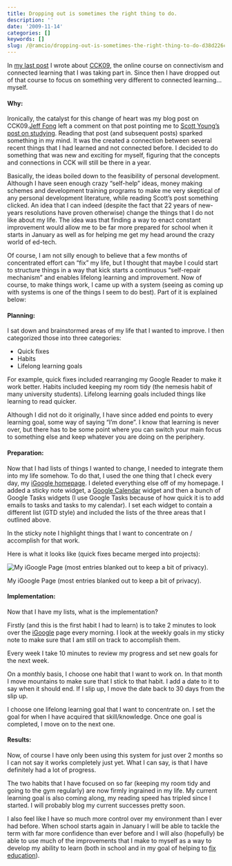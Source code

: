 ```yaml
---
title: Dropping out is sometimes the right thing to do.
description: ''
date: '2009-11-14'
categories: []
keywords: []
slug: /@ramcio/dropping-out-is-sometimes-the-right-thing-to-do-d38d226cd15
---
```


In [my last post](http://andremalan.net/2009/09/connectivism-and-connected-knowledge-the-first-post/) I wrote about [CCK09](http://ltc.umanitoba.ca/connectivism/?p=189), the online course on connectivism and connected learning that I was taking part in. Since then I have dropped out of that course to focus on something very different to connected learning… myself.

#### Why:

Ironically, the catalyst for this change of heart was my blog post on CCK09.[Jeff Fong](http://blogs.ubc.ca/justshootme/) left a comment on that post pointing me to [Scott Young’s post on studying](http://www.scotthyoung.com/blog/2007/03/25/how-to-ace-your-finals-without-studying/). Reading that post (and subsequent posts) sparked something in my mind. It was the created a connection between several recent things that I had learned and not connected before. I decided to do something that was new and exciting for myself, figuring that the concepts and connections in CCK will still be there in a year.

Basically, the ideas boiled down to the feasibility of personal development. Although I have seen enough crazy “self-help” ideas, money making schemes and development training programs to make me very skeptical of any personal development literature, while reading Scott’s post something clicked. An idea that I can indeed (despite the fact that 22 years of new-years resolutions have proven otherwise) change the things that I do not like about my life. The idea was that finding a way to enact constant improvement would allow me to be far more prepared for school when it starts in January as well as for helping me get my head around the crazy world of ed-tech.

Of course, I am not silly enough to believe that a few months of concentrated effort can “fix” my life, but I thought that maybe I could start to structure things in a way that kick starts a continuous “self-repair mechanism” and enables lifelong learning and improvement. Now of course, to make things work, I came up with a system (seeing as coming up with systems is one of the things I seem to do best). Part of it is explained below:

#### Planning:

I sat down and brainstormed areas of my life that I wanted to improve. I then categorized those into three categories:

*   Quick fixes
*   Habits
*   Lifelong learning goals

For example, quick fixes included rearranging my Google Reader to make it work better. Habits included keeping my room tidy (the nemesis habit of many university students). Lifelong learning goals included things like learning to read quicker.

Although I did not do it originally, I have since added end points to every learning goal, some way of saying “I’m done”. I know that learning is never over, but there has to be some point where you can switch your main focus to something else and keep whatever you are doing on the periphery.

#### Preparation:

Now that I had lists of things I wanted to change, I needed to integrate them into my life somehow. To do that, I used the one thing that I check every day, my [iGoogle homepage](http://www.google.com/ig). I deleted everything else off of my homepage. I added a sticky note widget, a [Google Calendar](http://calendar.google.com) widget and then a bunch of Google Tasks widgets (I use Google Tasks because of how quick it is to add emails to tasks and tasks to my calendar). I set each widget to contain a different list (GTD style) and included the lists of the three areas that I outlined above.

In the sticky note I highlight things that I want to concentrate on / accomplish for that work.

Here is what it looks like (quick fixes became merged into projects):

![My iGoogle Page (most entries blanked out to keep a bit of privacy).](https://cdn-images-1.medium.com/max/800/0*KMJh5XYwPGeA6Hey.)

My iGoogle Page (most entries blanked out to keep a bit of privacy).

#### Implementation:

Now that I have my lists, what is the implementation?

Firstly (and this is the first habit I had to learn) is to take 2 minutes to look over the [iGoogle](http://www.google.com/ig) page every morning. I look at the weekly goals in my sticky note to make sure that I am still on track to accomplish them.

Every week I take 10 minutes to review my progress and set new goals for the next week.

On a monthly basis, I choose one habit that I want to work on. In that month I move mountains to make sure that I stick to that habit. I add a date to it to say when it should end. If I slip up, I move the date back to 30 days from the slip up.

I choose one lifelong learning goal that I want to concentrate on. I set the goal for when I have acquired that skill/knowledge. Once one goal is completed, I move on to the next one.

#### Results:

Now, of course I have only been using this system for just over 2 months so I can not say it works completely just yet. What I can say, is that I have definitely had a lot of progress.

The two habits that I have focused on so far (keeping my room tidy and going to the gym regularly) are now firmly ingrained in my life. My current learning goal is also coming along, my reading speed has tripled since I started. I will probably blog my current successes pretty soon.

I also feel like I have so much more control over my environment than I ever had before. When school starts again in January I will be able to tackle the term with far more confidence than ever before and I will also (hopefully) be able to use much of the improvements that I make to myself as a way to develop my ability to learn (both in school and in my goal of helping to [fix education](http://andremalan.net/2009/05/sethgodinchangetheworld/)).